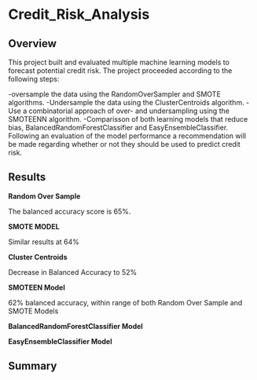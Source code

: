 # Credit_Risk_Analysis
## Overview
This project built and evaluated multiple machine learning models to forecast potential credit risk.
The project proceeded according to the following steps:

-oversample the data using the RandomOverSampler and SMOTE algorithms.
-Undersample the data using the ClusterCentroids algorithm.
-Use a combinatorial approach of over- and undersampling using the SMOTEENN algorithm.
-Comparisson of both learning models that reduce bias, BalancedRandomForestClassifier and EasyEnsembleClassifier.
Following an evaluation of the model performance a recommendation will be made regarding whether or not they should be used to predict credit risk.

## Results
 **Random Over Sample**
 
 The balanced accuracy score is 65%.
 
 **SMOTE MODEL**
 
 Similar results at 64%
 
 **Cluster Centroids**
 
 Decrease in Balanced Accuracy to 52%
 
 **SMOTEEN Model**
 
 62% balanced accuracy, within range of both Random Over Sample and SMOTE Models
 
 **BalancedRandomForestClassifier Model**
 
 **EasyEnsembleClassifier Model**
 
 ## Summary
